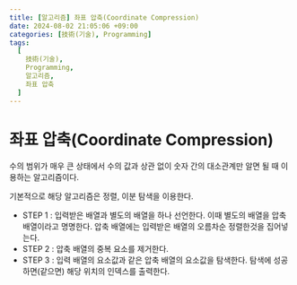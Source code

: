 ```yaml
---
title: [알고리즘] 좌표 압축(Coordinate Compression)
date: 2024-08-02 21:05:06 +09:00
categories: [技術(기술), Programming]
tags:
  [
    技術(기술),
    Programming,
    알고리즘,
    좌표 압축
  ]
---
```

<!-- ko -->
# 좌표 압축(Coordinate Compression)
수의 범위가 매우 큰 상태에서 수의 값과 상관 없이 숫자 간의 대소관계만 알면 될 때 이용하는 알고리즘이다.

기본적으로 해당 알고리즘은 정렬, 이분 탐색을 이용한다.
- STEP 1 : 입력받은 배열과 별도의 배열을 하나 선언한다. 이때 별도의 배열을 압축 배열이라고 명명한다. 압축 배열에는 입력받은 배열의 오름차순 정렬한것을 집어넣는다.
- STEP 2 : 압축 배열의 중복 요소를 제거한다.
- STEP 3 : 입력 배열의 요소값과 같은 압축 배열의 요소값을 탐색한다. 탐색에 성공하면(같으면) 해당 위치의 인덱스를 출력한다.

<!-- endko -->
<!-- ja -->
<!-- endja -->